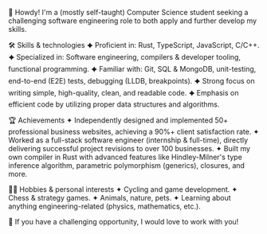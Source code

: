 👋 Howdy! I'm a (mostly self-taught) Computer Science student seeking a challenging software engineering role to both apply and further develop my skills.

🛠 Skills & technologies
  ✦ Proficient in: Rust, TypeScript, JavaScript, C/C++.
  ✦ Specialized in: Software engineering, compilers & developer tooling, functional programming.
  ✦ Familiar with: Git, SQL & MongoDB, unit-testing, end-to-end (E2E) tests, debugging (LLDB, breakpoints).
  ✦ Strong focus on writing simple, high-quality, clean, and readable code.
  ✦ Emphasis on efficient code by utilizing proper data structures and algorithms.

🏆 Achievements
  ✦ Independently designed and implemented 50+ professional business websites, achieving a 90%+ client satisfaction rate.
  ✦ Worked as a full-stack software engineer (internship & full-time), directly delivering successful project revisions to over 100 businesses.
  ✦ Built my own compiler in Rust with advanced features like Hindley-Milner's type inference algorithm, parametric polymorphism (generics), closures, and more.

🚴‍♂️ Hobbies & personal interests
  ✦ Cycling and game development.
  ✦ Chess & strategy games.
  ✦ Animals, nature, pets.
  ✦ Learning about anything engineering-related (physics, mathematics, etc.).

🤝 If you have a challenging opportunity, I would love to work with you!
